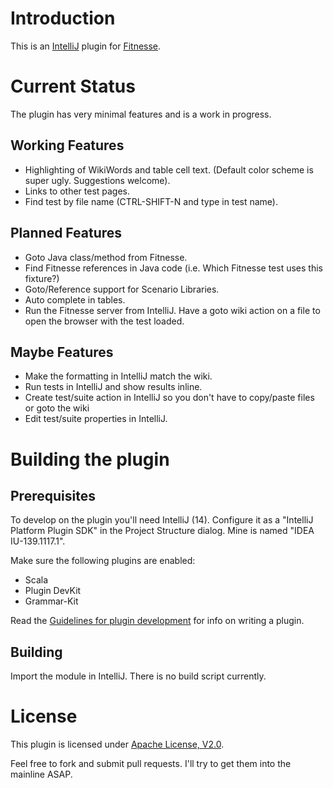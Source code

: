 Introduction
===========

This is an [IntelliJ] plugin for [Fitnesse].

[IntelliJ]: http://www.jetbrains.com/idea/
[Fitnesse]: http://www.fitnesse.org/

Current Status
===========

The plugin has very minimal features and is a work in progress.

Working Features
----------------
* Highlighting of WikiWords and table cell text. (Default color scheme is super ugly. Suggestions welcome).
* Links to other test pages.
* Find test by file name (CTRL-SHIFT-N and type in test name).

Planned Features
----------------
* Goto Java class/method from Fitnesse.
* Find Fitnesse references in Java code (i.e. Which Fitnesse test uses this fixture?)
* Goto/Reference support for Scenario Libraries.
* Auto complete in tables.
* Run the Fitnesse server from IntelliJ. Have a goto wiki action on a file to open the browser with the test loaded.

Maybe Features
--------------
* Make the formatting in IntelliJ match the wiki.
* Run tests in IntelliJ and show results inline.
* Create test/suite action in IntelliJ so you don't have to copy/paste files or goto the wiki
* Edit test/suite properties in IntelliJ.

Building the plugin
===================

Prerequisites
-------------
To develop on the plugin you'll need IntelliJ (14). Configure it as a "IntelliJ Platform Plugin SDK" in the Project Structure dialog. Mine is named "IDEA IU-139.1117.1".

Make sure the following plugins are enabled:

 * Scala
 * Plugin DevKit
 * Grammar-Kit

Read the [Guidelines for plugin development](https://www.jetbrains.com/idea/help/plugin-development-guidelines.html) for info on writing a plugin.

Building
--------

Import the module in IntelliJ. There is no build script currently.

License
=======

This plugin is licensed under [Apache License, V2.0].

Feel free to fork and submit pull requests. I'll try to get them into the mainline ASAP.

[Apache License, V2.0]: http://www.apache.org/licenses/LICENSE-2.0
